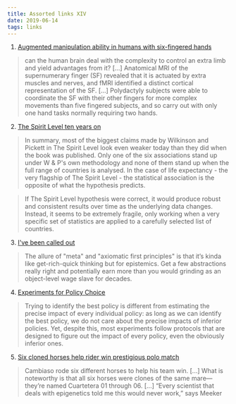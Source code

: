 ```yaml
---
title: Assorted links XIV
date: 2019-06-14
tags: links
---
```


1. [Augmented manipulation ability in humans with six-fingered hands](https://www.nature.com/articles/s41467-019-10306-w)

> can the human brain deal with the complexity to control an extra limb and yield advantages from it? [...] Anatomical MRI of the supernumerary finger (SF) revealed that it is actuated by extra muscles and nerves, and fMRI identified a distinct cortical representation of the SF. [...] Polydactyly subjects were able to coordinate the SF with their other fingers for more complex movements than five fingered subjects, and so carry out with only one hand tasks normally requiring two hands. 

2. [The Spirit Level ten years on](http://spiritleveldelusion.blogspot.com/2019/03/the-spirit-level-ten-years-on.html)

> In summary, most of the biggest claims made by Wilkinson and Pickett in The Spirit Level look even weaker today than they did when the book was published. Only one of the six associations stand up under W & P's own methodology and none of them stand up when the full range of countries is analysed. In the case of life expectancy - the very flagship of The Spirit Level - the statistical association is the opposite of what the hypothesis predicts. 

> If The Spirit Level hypothesis were correct, it would produce robust and consistent results over time as the underlying data changes. Instead, it seems to be extremely fragile, only working when a very specific set of statistics are applied to a carefully selected list of countries.

3. [I've been called out](https://twitter.com/backus/status/1110331165007704069)

> The allure of "meta" and "axiomatic first principles" is that it’s kinda like get-rich-quick thinking but for epistemics. Get a few abstractions really right and potentially earn more than you would grinding as an object-level wage slave for decades.

4. [Experiments for Policy Choice](https://phenomenalworld.org/metaresearch/experiments-for-policy-choice)

> Trying to identify the best policy is different from estimating the precise impact of every individual policy: as long as we can identify the best policy, we do not care about the precise impacts of inferior policies. Yet, despite this, most experiments follow protocols that are designed to figure out the impact of every policy, even the obviously inferior ones.

5. [Six cloned horses help rider win prestigious polo match](https://www.sciencemag.org/news/2016/12/six-cloned-horses-help-rider-win-prestigious-polo-match)

> Cambiaso rode six different horses to help his team win. [...] What is noteworthy is that all six horses were clones of the same mare—they’re named Cuartetera 01 through 06. [...] “Every scientist that deals with epigenetics told me this would never work,” says Meeker

<!--more-->
